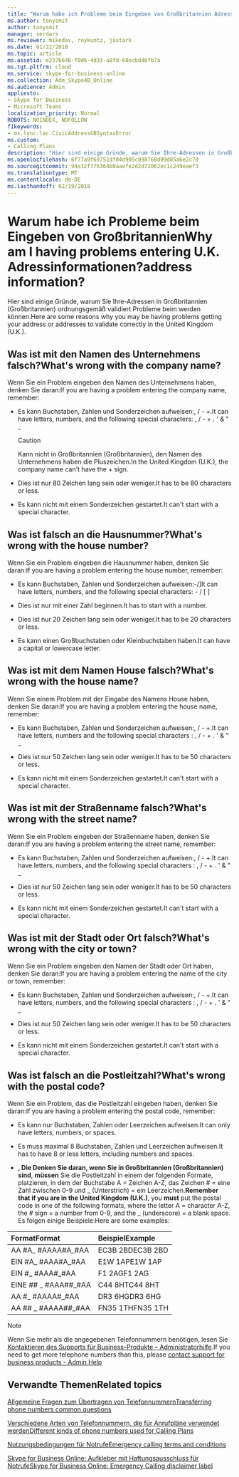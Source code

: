 ```yaml
---
title: "Warum habe ich Probleme beim Eingeben von Großbritannien Adressinformationen?"
ms.author: tonysmit
author: tonysmit
manager: serdars
ms.reviewer: mikedav, roykuntz, jastark
ms.date: 01/22/2018
ms.topic: article
ms.assetid: e2376646-f0d6-4d33-a8fd-68ecbd46fb7a
ms.tgt.pltfrm: cloud
ms.service: skype-for-business-online
ms.collection: Adm_Skype4B_Online
ms.audience: Admin
appliesto:
- Skype for Business
- Microsoft Teams
localization_priority: Normal
ROBOTS: NOINDEX, NOFOLLOW
f1keywords:
- ms.lync.lac.CivicAddressGBSyntaxError
ms.custom:
- Calling Plans
description: "Hier sind einige Gründe, warum Sie Ihre-Adressen in Großbritannien (Großbritannien) ordnungsgemäß validiert Probleme beim werden können."
ms.openlocfilehash: 6f77a9f69751df04d995c098768d99d85a6e2c70
ms.sourcegitcommit: 94e32f776364b0aaefe2d2d72062ec1c249eaef3
ms.translationtype: MT
ms.contentlocale: de-DE
ms.lasthandoff: 02/19/2018
---
```

# <a name="why-am-i-having-problems-entering-uk-address-information"></a><span data-ttu-id="9e942-104">Warum habe ich Probleme beim Eingeben von Großbritannien</span><span class="sxs-lookup"><span data-stu-id="9e942-104">Why am I having problems entering U.K.</span></span> <span data-ttu-id="9e942-105">Adressinformationen?</span><span class="sxs-lookup"><span data-stu-id="9e942-105">address information?</span></span>

<span data-ttu-id="9e942-106">Hier sind einige Gründe, warum Sie Ihre-Adressen in Großbritannien (Großbritannien) ordnungsgemäß validiert Probleme beim werden können.</span><span class="sxs-lookup"><span data-stu-id="9e942-106">Here are some reasons why you may be having problems getting your address or addresses to validate correctly in the United Kingdom (U.K.).</span></span>
  
## <a name="whats-wrong-with-the-company-name"></a><span data-ttu-id="9e942-107">Was ist mit den Namen des Unternehmens falsch?</span><span class="sxs-lookup"><span data-stu-id="9e942-107">What's wrong with the company name?</span></span>

<span data-ttu-id="9e942-108">Wenn Sie ein Problem eingeben den Namen des Unternehmens haben, denken Sie daran:</span><span class="sxs-lookup"><span data-stu-id="9e942-108">If you are having a problem entering the company name, remember:</span></span>
  
- <span data-ttu-id="9e942-109">Es kann Buchstaben, Zahlen und Sonderzeichen aufweisen:, / - +.</span><span class="sxs-lookup"><span data-stu-id="9e942-109">It can have letters, numbers, and the following special characters: , / - + .</span></span> <span data-ttu-id="9e942-110">' &amp; " _</span><span class="sxs-lookup"><span data-stu-id="9e942-110"></span></span> 
    
    > [!CAUTION]
    > <span data-ttu-id="9e942-111">Kann nicht in Großbritannien (Großbritannien), den Namen des Unternehmens haben die Pluszeichen.</span><span class="sxs-lookup"><span data-stu-id="9e942-111">In the United Kingdom (U.K.), the company name can't have the + sign.</span></span> 
  
- <span data-ttu-id="9e942-112">Dies ist nur 80 Zeichen lang sein oder weniger.</span><span class="sxs-lookup"><span data-stu-id="9e942-112">It has to be 80 characters or less.</span></span>
    
- <span data-ttu-id="9e942-113">Es kann nicht mit einem Sonderzeichen gestartet.</span><span class="sxs-lookup"><span data-stu-id="9e942-113">It can't start with a special character.</span></span>
    
## <a name="whats-wrong-with-the-house-number"></a><span data-ttu-id="9e942-114">Was ist falsch an die Hausnummer?</span><span class="sxs-lookup"><span data-stu-id="9e942-114">What's wrong with the house number?</span></span>

<span data-ttu-id="9e942-115">Wenn Sie ein Problem eingeben die Hausnummer haben, denken Sie daran:</span><span class="sxs-lookup"><span data-stu-id="9e942-115">If you are having a problem entering the house number, remember:</span></span>
  
- <span data-ttu-id="9e942-116">Es kann Buchstaben, Zahlen und Sonderzeichen aufweisen:-/]</span><span class="sxs-lookup"><span data-stu-id="9e942-116">It can have letters, numbers, and the following special characters: - / [ ]</span></span>
    
- <span data-ttu-id="9e942-117">Dies ist nur mit einer Zahl beginnen.</span><span class="sxs-lookup"><span data-stu-id="9e942-117">It has to start with a number.</span></span>
    
- <span data-ttu-id="9e942-118">Dies ist nur 20 Zeichen lang sein oder weniger.</span><span class="sxs-lookup"><span data-stu-id="9e942-118">It has to be 20 characters or less.</span></span>
    
- <span data-ttu-id="9e942-119">Es kann einen Großbuchstaben oder Kleinbuchstaben haben.</span><span class="sxs-lookup"><span data-stu-id="9e942-119">It can have a capital or lowercase letter.</span></span>
    
## <a name="whats-wrong-with-the-house-name"></a><span data-ttu-id="9e942-120">Was ist mit dem Namen House falsch?</span><span class="sxs-lookup"><span data-stu-id="9e942-120">What's wrong with the house name?</span></span>

<span data-ttu-id="9e942-121">Wenn Sie einem Problem mit der Eingabe des Namens House haben, denken Sie daran:</span><span class="sxs-lookup"><span data-stu-id="9e942-121">If you are having a problem entering the house name, remember:</span></span>
  
- <span data-ttu-id="9e942-122">Es kann Buchstaben, Zahlen und Sonderzeichen aufweisen:, / - +.</span><span class="sxs-lookup"><span data-stu-id="9e942-122">It can have letters, numbers and the following special characters : , / - + .</span></span> <span data-ttu-id="9e942-123">' &amp; " _</span><span class="sxs-lookup"><span data-stu-id="9e942-123"></span></span>
    
- <span data-ttu-id="9e942-124">Dies ist nur 50 Zeichen lang sein oder weniger.</span><span class="sxs-lookup"><span data-stu-id="9e942-124">It has to be 50 characters or less.</span></span>
    
- <span data-ttu-id="9e942-125">Es kann nicht mit einem Sonderzeichen gestartet.</span><span class="sxs-lookup"><span data-stu-id="9e942-125">It can't start with a special character.</span></span>
    
## <a name="whats-wrong-with-the-street-name"></a><span data-ttu-id="9e942-126">Was ist mit der Straßenname falsch?</span><span class="sxs-lookup"><span data-stu-id="9e942-126">What's wrong with the street name?</span></span>

<span data-ttu-id="9e942-127">Wenn Sie ein Problem eingeben der Straßenname haben, denken Sie daran:</span><span class="sxs-lookup"><span data-stu-id="9e942-127">If you are having a problem entering the street name, remember:</span></span>
  
- <span data-ttu-id="9e942-128">Es kann Buchstaben, Zahlen und Sonderzeichen aufweisen:, / - +.</span><span class="sxs-lookup"><span data-stu-id="9e942-128">It can have letters, numbers, and the following special characters : , / - + .</span></span> <span data-ttu-id="9e942-129">' &amp; " _</span><span class="sxs-lookup"><span data-stu-id="9e942-129"></span></span> 
    
- <span data-ttu-id="9e942-130">Dies ist nur 50 Zeichen lang sein oder weniger.</span><span class="sxs-lookup"><span data-stu-id="9e942-130">It has to be 50 characters or less.</span></span>
    
- <span data-ttu-id="9e942-131">Es kann nicht mit einem Sonderzeichen gestartet.</span><span class="sxs-lookup"><span data-stu-id="9e942-131">It can't start with a special character.</span></span> 
    
## <a name="whats-wrong-with-the-city-or-town"></a><span data-ttu-id="9e942-132">Was ist mit der Stadt oder Ort falsch?</span><span class="sxs-lookup"><span data-stu-id="9e942-132">What's wrong with the city or town?</span></span>

<span data-ttu-id="9e942-133">Wenn Sie ein Problem eingeben den Namen der Stadt oder Ort haben, denken Sie daran:</span><span class="sxs-lookup"><span data-stu-id="9e942-133">If you are having a problem entering the name of the city or town, remember:</span></span>
  
- <span data-ttu-id="9e942-134">Es kann Buchstaben, Zahlen und Sonderzeichen aufweisen:, / - +.</span><span class="sxs-lookup"><span data-stu-id="9e942-134">It can have letters, numbers, and the following special characters : , / - + .</span></span> <span data-ttu-id="9e942-135">' &amp; " _</span><span class="sxs-lookup"><span data-stu-id="9e942-135"></span></span>
    
- <span data-ttu-id="9e942-136">Dies ist nur 50 Zeichen lang sein oder weniger.</span><span class="sxs-lookup"><span data-stu-id="9e942-136">It has to be 50 characters or less.</span></span>
    
- <span data-ttu-id="9e942-137">Es kann nicht mit einem Sonderzeichen gestartet.</span><span class="sxs-lookup"><span data-stu-id="9e942-137">It can't start with a special character.</span></span> 
    
## <a name="whats-wrong-with-the-postal-code"></a><span data-ttu-id="9e942-138">Was ist falsch an die Postleitzahl?</span><span class="sxs-lookup"><span data-stu-id="9e942-138">What's wrong with the postal code?</span></span>

<span data-ttu-id="9e942-139">Wenn Sie ein Problem, das die Postleitzahl eingeben haben, denken Sie daran:</span><span class="sxs-lookup"><span data-stu-id="9e942-139">If you are having a problem entering the postal code, remember:</span></span>
  
- <span data-ttu-id="9e942-140">Es kann nur Buchstaben, Zahlen oder Leerzeichen aufweisen.</span><span class="sxs-lookup"><span data-stu-id="9e942-140">It can only have letters, numbers, or spaces.</span></span>
    
- <span data-ttu-id="9e942-141">Es muss maximal 8 Buchstaben, Zahlen und Leerzeichen aufweisen.</span><span class="sxs-lookup"><span data-stu-id="9e942-141">It has to have 8 or less letters, including numbers and spaces.</span></span>
    
- <span data-ttu-id="9e942-142">**, Die Denken Sie daran, wenn Sie in Großbritannien (Großbritannien) sind**, **müssen** Sie die Postleitzahl in einem der folgenden Formate, platzieren, in dem der Buchstabe A = Zeichen A-Z, das Zeichen # = eine Zahl zwischen 0-9 und _ (Unterstrich) = ein Leerzeichen.</span><span class="sxs-lookup"><span data-stu-id="9e942-142">**Remember that if you are in the United Kingdom (U.K.)**, you **must** put the postal code in one of the following formats, where the letter A = character A-Z, the # sign = a number from 0-9, and the _ (underscore) = a blank space.</span></span> <span data-ttu-id="9e942-143">Es folgen einige Beispiele:</span><span class="sxs-lookup"><span data-stu-id="9e942-143">Here are some examples:</span></span>
    
|<span data-ttu-id="9e942-144">**Format**</span><span class="sxs-lookup"><span data-stu-id="9e942-144">**Format**</span></span>|<span data-ttu-id="9e942-145">**Beispiel**</span><span class="sxs-lookup"><span data-stu-id="9e942-145">**Example**</span></span>|
|:-----|:-----|
|<span data-ttu-id="9e942-146">AA #A_ #AA</span><span class="sxs-lookup"><span data-stu-id="9e942-146">AA#A_#AA</span></span>  <br/> |<span data-ttu-id="9e942-147">EC3B 2BD</span><span class="sxs-lookup"><span data-stu-id="9e942-147">EC3B 2BD</span></span>  <br/> |
|<span data-ttu-id="9e942-148">EIN #A_ #AA</span><span class="sxs-lookup"><span data-stu-id="9e942-148">A#A_#AA</span></span>  <br/> |<span data-ttu-id="9e942-149">E1W 1AP</span><span class="sxs-lookup"><span data-stu-id="9e942-149">E1W 1AP</span></span>  <br/> |
|<span data-ttu-id="9e942-150">EIN #_ #AA</span><span class="sxs-lookup"><span data-stu-id="9e942-150">A#_#AA</span></span>  <br/> |<span data-ttu-id="9e942-151">F1 2AG</span><span class="sxs-lookup"><span data-stu-id="9e942-151">F1 2AG</span></span>  <br/> |
|<span data-ttu-id="9e942-152">EINE ## _ #AA</span><span class="sxs-lookup"><span data-stu-id="9e942-152">A##_#AA</span></span>  <br/> |<span data-ttu-id="9e942-153">C44 8HT</span><span class="sxs-lookup"><span data-stu-id="9e942-153">C44 8HT</span></span>  <br/> |
|<span data-ttu-id="9e942-154">AA #_ #AA</span><span class="sxs-lookup"><span data-stu-id="9e942-154">AA#_#AA</span></span>  <br/> |<span data-ttu-id="9e942-155">DR3 6HG</span><span class="sxs-lookup"><span data-stu-id="9e942-155">DR3 6HG</span></span>  <br/> |
|<span data-ttu-id="9e942-156">AA ## _ #AA</span><span class="sxs-lookup"><span data-stu-id="9e942-156">AA##_#AA</span></span>  <br/> |<span data-ttu-id="9e942-157">FN35 1TH</span><span class="sxs-lookup"><span data-stu-id="9e942-157">FN35 1TH</span></span>  <br/> |

> [!NOTE]
> <span data-ttu-id="9e942-158">Wenn Sie mehr als die angegebenen Telefonnummern benötigen, lesen Sie [Kontaktieren des Supports für Business-Produkte – Administratorhilfe](https://support.office.com/article/32a17ca7-6fa0-4870-8a8d-e25ba4ccfd4b).</span><span class="sxs-lookup"><span data-stu-id="9e942-158">If you need to get more telephone numbers than this, please [contact support for business products - Admin Help](https://support.office.com/article/32a17ca7-6fa0-4870-8a8d-e25ba4ccfd4b)</span></span>

   
## <a name="related-topics"></a><span data-ttu-id="9e942-159">Verwandte Themen</span><span class="sxs-lookup"><span data-stu-id="9e942-159">Related topics</span></span>
[<span data-ttu-id="9e942-160">Allgemeine Fragen zum Übertragen von Telefonnummern</span><span class="sxs-lookup"><span data-stu-id="9e942-160">Transferring phone numbers common questions</span></span>](transferring-phone-numbers-common-questions.md)

[<span data-ttu-id="9e942-161">Verschiedene Arten von Telefonnummern, die für Anrufpläne verwendet werden</span><span class="sxs-lookup"><span data-stu-id="9e942-161">Different kinds of phone numbers used for Calling Plans</span></span>](different-kinds-of-phone-numbers-used-for-calling-plans.md)

[<span data-ttu-id="9e942-162">Nutzungsbedingungen für Notrufe</span><span class="sxs-lookup"><span data-stu-id="9e942-162">Emergency calling terms and conditions</span></span>](emergency-calling-terms-and-conditions.md)

[<span data-ttu-id="9e942-163">Skype for Business Online: Aufkleber mit Haftungsausschluss für Notrufe</span><span class="sxs-lookup"><span data-stu-id="9e942-163">Skype for Business Online: Emergency Calling disclaimer label</span></span>](https://go.microsoft.com/fwlink/?LinkID=692099)
